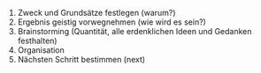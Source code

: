 1. Zweck und Grundsätze festlegen (warum?)
2. Ergebnis geistig vorwegnehmen (wie wird es sein?)
3. Brainstorming (Quantität, alle erdenklichen Ideen und Gedanken festhalten)
4. Organisation
5. Nächsten Schritt bestimmen (next)